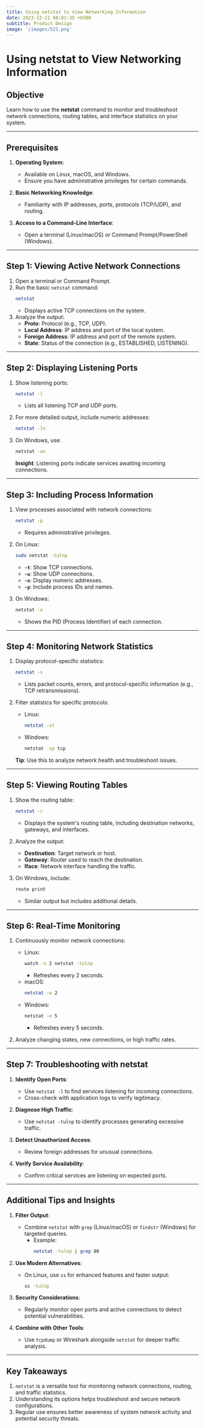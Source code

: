 ```yaml
---
title: Using netstat to View Networking Information
date: 2023-12-21 08:01:35 +0300
subtitle: Product Design
image: '/images/521.png'
---
```

# Using netstat to View Networking Information

## **Objective**
Learn how to use the **netstat** command to monitor and troubleshoot network connections, routing tables, and interface statistics on your system.

---

## **Prerequisites**
1. **Operating System**:
   - Available on Linux, macOS, and Windows.
   - Ensure you have administrative privileges for certain commands.

2. **Basic Networking Knowledge**:
   - Familiarity with IP addresses, ports, protocols (TCP/UDP), and routing.

3. **Access to a Command-Line Interface**:
   - Open a terminal (Linux/macOS) or Command Prompt/PowerShell (Windows).

---

## **Step 1: Viewing Active Network Connections**
1. Open a terminal or Command Prompt.
2. Run the basic `netstat` command:
   ```bash
   netstat
   ```
   - Displays active TCP connections on the system.
3. Analyze the output:
   - **Proto**: Protocol (e.g., TCP, UDP).
   - **Local Address**: IP address and port of the local system.
   - **Foreign Address**: IP address and port of the remote system.
   - **State**: Status of the connection (e.g., ESTABLISHED, LISTENING).

---

## **Step 2: Displaying Listening Ports**
1. Show listening ports:
   ```bash
   netstat -l
   ```
   - Lists all listening TCP and UDP ports.
2. For more detailed output, include numeric addresses:
   ```bash
   netstat -ln
   ```

3. On Windows, use:
   ```cmd
   netstat -an
   ```

   **Insight**: Listening ports indicate services awaiting incoming connections.

---

## **Step 3: Including Process Information**
1. View processes associated with network connections:
   ```bash
   netstat -p
   ```
   - Requires administrative privileges.

2. On Linux:
   ```bash
   sudo netstat -tulnp
   ```
   - **`-t`**: Show TCP connections.
   - **`-u`**: Show UDP connections.
   - **`-n`**: Display numeric addresses.
   - **`-p`**: Include process IDs and names.

3. On Windows:
   ```cmd
   netstat -o
   ```
   - Shows the PID (Process Identifier) of each connection.

---

## **Step 4: Monitoring Network Statistics**
1. Display protocol-specific statistics:
   ```bash
   netstat -s
   ```
   - Lists packet counts, errors, and protocol-specific information (e.g., TCP retransmissions).

2. Filter statistics for specific protocols:
   - Linux:
     ```bash
     netstat -st
     ```
   - Windows:
     ```cmd
     netstat -sp tcp
     ```

   **Tip**: Use this to analyze network health and troubleshoot issues.

---

## **Step 5: Viewing Routing Tables**
1. Show the routing table:
   ```bash
   netstat -r
   ```
   - Displays the system's routing table, including destination networks, gateways, and interfaces.

2. Analyze the output:
   - **Destination**: Target network or host.
   - **Gateway**: Router used to reach the destination.
   - **Iface**: Network interface handling the traffic.

3. On Windows, include:
   ```cmd
   route print
   ```
   - Similar output but includes additional details.

---

## **Step 6: Real-Time Monitoring**
1. Continuously monitor network connections:
   - Linux:
     ```bash
     watch -n 2 netstat -tulnp
     ```
     - Refreshes every 2 seconds.
   - macOS:
     ```bash
     netstat -w 2
     ```
   - Windows:
     ```cmd
     netstat -e 5
     ```
     - Refreshes every 5 seconds.

2. Analyze changing states, new connections, or high traffic rates.

---

## **Step 7: Troubleshooting with netstat**
1. **Identify Open Ports**:
   - Use `netstat -l` to find services listening for incoming connections.
   - Cross-check with application logs to verify legitimacy.

2. **Diagnose High Traffic**:
   - Use `netstat -tulnp` to identify processes generating excessive traffic.

3. **Detect Unauthorized Access**:
   - Review foreign addresses for unusual connections.

4. **Verify Service Availability**:
   - Confirm critical services are listening on expected ports.

---

## **Additional Tips and Insights**
1. **Filter Output**:
   - Combine `netstat` with `grep` (Linux/macOS) or `findstr` (Windows) for targeted queries.
     - Example:
       ```bash
       netstat -tulnp | grep 80
       ```

2. **Use Modern Alternatives**:
   - On Linux, use `ss` for enhanced features and faster output:
     ```bash
     ss -tulnp
     ```

3. **Security Considerations**:
   - Regularly monitor open ports and active connections to detect potential vulnerabilities.

4. **Combine with Other Tools**:
   - Use `tcpdump` or Wireshark alongside `netstat` for deeper traffic analysis.

---

## **Key Takeaways**
1. `netstat` is a versatile tool for monitoring network connections, routing, and traffic statistics.
2. Understanding its options helps troubleshoot and secure network configurations.
3. Regular use ensures better awareness of system network activity and potential security threats.
